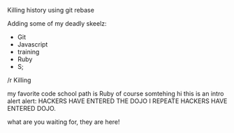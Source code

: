 Killing history using git rebase


Adding some of my deadly skeelz:
* Git
* Javascript
* training
* Ruby
* S;



/r
Killing

my favorite code school path is Ruby of course
somtehing hi this is an intro
alert alert: HACKERS HAVE ENTERED THE DOJO I REPEATE HACKERS HAVE ENTERED DOJO.


what are you waiting for, they are here!
